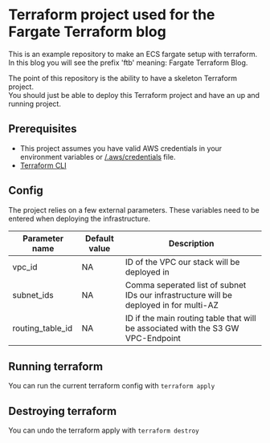 # Terraform project used for the Fargate Terraform blog

This is an example repository to make an ECS fargate setup with terraform. In this blog you will see the prefix 'ftb' meaning: Fargate Terraform Blog.

The point of this repository is the ability to have a skeleton Terraform project. \
You should just be able to deploy this Terraform project and have an up and running project.
## Prerequisites
* This project assumes you have valid AWS credentials in your environment variables or [/.aws/credentials]((https://docs.aws.amazon.com/cli/latest/userguide/cli-chap-configure.html)) file.
* [Terraform CLI](https://developer.hashicorp.com/terraform/tutorials/aws-get-started/install-cli)
## Config
The project relies on a few external parameters. These variables need to be entered when deploying the infrastructure.

| Parameter name   | Default value | Description                                                                                                                    |
|------------------|---------------|--------------------------------------------------------------------------------------------------------------------------------|
| vpc_id           | NA            | ID of the VPC our stack will be deployed in                                                                                    |
| subnet_ids       | NA            | Comma seperated list of subnet IDs our infrastructure will be deployed in for multi-AZ                                         |
| routing_table_id | NA            | ID if the main routing table that will be associated with the S3 GW VPC-Endpoint                                               |

## Running terraform
You can run the current terraform config with 
```terraform apply```

## Destroying terraform
You can undo the terraform apply with
```terraform destroy```
